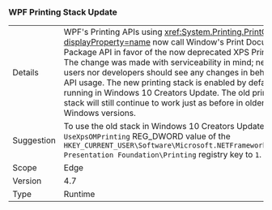 ### WPF Printing Stack Update

|   |   |
|---|---|
|Details|WPF's Printing APIs using <xref:System.Printing.PrintQueue?displayProperty=name> now call Window's Print Document Package API in favor of the now deprecated XPS Print API. The change was made with serviceability in mind; neither users nor developers should see any changes in behavior or API usage. The new printing stack is enabled by default when running in Windows 10 Creators Update. The old printing stack will still continue to work just as before in older Windows versions.|
|Suggestion|To use the old stack in Windows 10 Creators Update, set the <code>UseXpsOMPrinting</code> REG_DWORD value of the <code>HKEY_CURRENT_USER\Software\Microsoft\.NETFramework\Windows Presentation Foundation\Printing</code> registry key to <code>1</code>.|
|Scope|Edge|
|Version|4.7|
|Type|Runtime|
